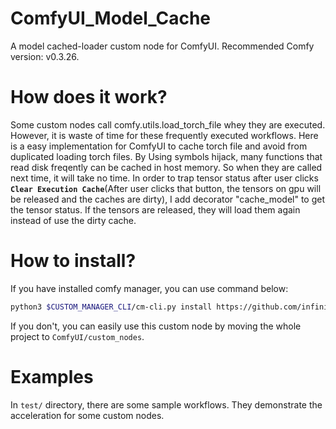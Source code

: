 # ComfyUI_Model_Cache
A model cached-loader custom node for ComfyUI. Recommended Comfy version: v0.3.26.

# How does it work?
Some custom nodes call comfy.utils.load_torch_file whey they are executed. However, it is waste of time for these frequently executed workflows. Here is a easy implementation for ComfyUI to cache torch file and avoid from duplicated loading torch files. By Using symbols hijack, many functions that read disk freqently can be cached in host memory. So when they are called next time, it will take no time. In order to trap tensor status after user clicks **`Clear Execution Cache`**(After user clicks that button, the tensors on gpu will be released and the caches are dirty), I add decorator "cache_model" to get the tensor status. If the tensors are released, they will load them again instead of use the dirty cache.

# How to install?
If you have installed comfy manager, you can use command below:
```bash
python3 $CUSTOM_MANAGER_CLI/cm-cli.py install https://github.com/infinigence/ComfyUI_Model_Cache.git
```
If you don't, you can easily use this custom node by moving the whole project to `ComfyUI/custom_nodes`.

# Examples
In `test/` directory, there are some sample workflows. They demonstrate the acceleration for some custom nodes.